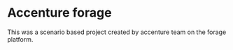 # Accenture forage
This was a scenario based project created by accenture team on the forage platform.
